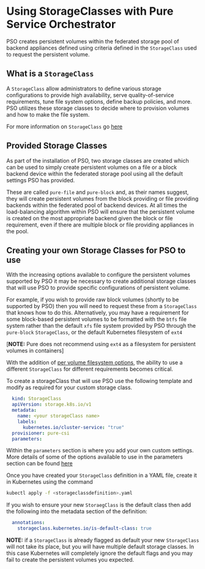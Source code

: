 # Using StorageClasses with Pure Service Orchestrator

PSO creates persistent volumes within the federated storage pool of backend appliances defined using criteria defined in the `StorageClass` used to request the persistent volume.

## What is a `StorageClass`

A `StorageClass` allow administrators to define various storage configurations to provide high availability, serve quality-of-service requirements, tune file system options, define backup policies, and more. PSO utilizes these storage classes to decide where to provision volumes and how to make the file system.

For more information on `StorageClass` go [here](https://kubernetes.io/docs/concepts/storage/storage-classes/)

## Provided Storage Classes

As part of the installation of PSO, two storage classes are created which can be used to simply create persistent volumes on a file or a block backend device within the federated storage pool using all the default settings PSO has provided.

These are called `pure-file` and `pure-block` and, as their names suggest, they will create persistent volumes from the block providing or file providing backends within the federated pool of backend devices. At all times the load-balancing algorithm within PSO will ensure that the persistent volume is created on the most appropriate backend given the block or file requirement, even if there are multiple block or file providing appliances in the pool.

## Creating your own Storage Classes for PSO to use

With the increasing options available to configure the persistent volumes supported by PSO it may be necessary to create additional storage classes that will use PSO to provide specific configurations of persistent volume.

For example, if you wish to provide raw block volumes (shortly to be supported by PSO) then you will need to request these from a `StorageClass` that knows how to do this. Alternatively, you may have a requirement for some block-based persistent volumes to be formatted with the `btfs` file system rather than the default `xfs` file system provided by PSO through the `pure-block` `StorageClass`, or the default Kubernetes filesystem of `ext4`

[**NOTE:** Pure does not recommend using `ext4` as a filesystem for persistent volumes in containers]

With the addition of [per volume filesystem options](csi-filesystem-options.md), the ability to use a different `StorageClass` for different requirements becomes critical.

To create a storageClass that will use PSO use the following template and modify as required for your custom storage class.

```yaml
  kind: StorageClass
  apiVersion: storage.k8s.io/v1
  metadata:
    name: <your storageClass name>
    labels:
      kubernetes.io/cluster-service: "true"
  provisioner: pure-csi
  parameters:
```

Within the `parameters` section is where you add your own custom settings. More details of some of the options available to use in the parameters section can be found [here](csi-filesystem-options.md)

Once you have created your `StorageClass` definition in a YAML file, create it in Kubernetes using the command

```bash
kubectl apply -f <storageclassdefinition>.yaml
```

If you wish to ensure your new `StoraegClass` is the default class then add the following into the metadata section of the definition:

```yaml
  annotations:
    storageclass.kubernetes.io/is-default-class: true
```

**NOTE:** if a `StorageClass` is already flagged as default your new `StorageClass` will not take its place, but you will have multiple default storage classes. In this case Kubernetes will completely ignore the default flags and you may fail to create the persistent volumes you expected.

